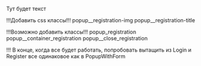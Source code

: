 Тут будет текст

!!!Добавить css классы!!!
popup__registration-img
popup__registration-title



!!!Возможно добавить классы!!!
popup_registration
popup__container_registration
popup__close_registration



!!! В конце, когда все будет работать, попробовать вытащить из Login и Register все одинаковое как в PopupWithForm